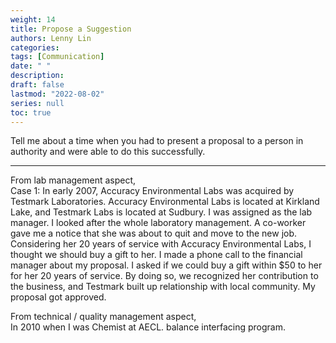 ```yaml
---
weight: 14
title: Propose a Suggestion
authors: Lenny Lin
categories: 
tags: [Communication]
date: " "
description: 
draft: false
lastmod: "2022-08-02"
series: null
toc: true
---
```



Tell me about a time when you had to present a proposal to a person in authority and were able to do this successfully.
<!--more-->

---
From lab management aspect,  
Case 1: In early 2007, Accuracy Environmental Labs was acquired by Testmark Laboratories.  Accuracy Environmental Labs is located at Kirkland Lake, and Testmark Labs is located at Sudbury.  I was assigned as the lab manager.  I looked after the whole laboratory management.  A co-worker gave me a notice that she was about to quit and move to the new job.  Considering her 20 years of service with Accuracy Environmental Labs, I thought we should buy a gift to her.  I made a phone call to the financial manager about my proposal.  I asked if we could buy a gift within $50 to her for her 20 years of service.  By doing so, we recognized her contribution to the business, and Testmark built up relationship with local community.  My proposal got approved.
 
From technical / quality management aspect,  
In 2010 when I was Chemist at AECL. balance interfacing program.

